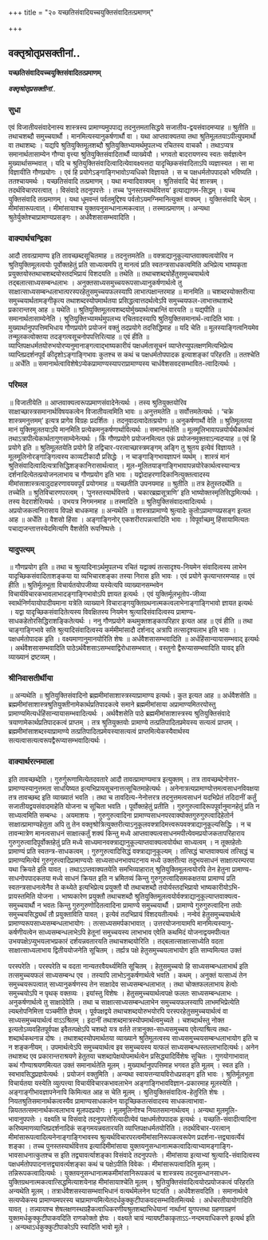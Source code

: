 +++
title = "२० यच्छतिसंवादियच्चयुक्तिसंवादितत्प्रमाणम्"

+++


## वक्तृश्रोतृप्रसक्तीनां..

**यच्छतिसंवादियच्चयुक्तिसंवादितत्प्रमाणम्**

***वक्तृश्रोतृप्रसक्तीनां***..

### सुधा

एवं विजातीयसंवादेनास्य शास्त्रस्य प्रामाण्यमुपपाद्य तदनुत्तमतासिद्धये सजातीय-द्वयसंवादमप्याह ॥ श्रुतीति ॥ तथाचशब्दौ समुच्चयार्थौ । मानमित्यस्यानुकर्षणार्थौ वा । यथा आप्तवाक्यतया तथा श्रुतिमूलतयाऽपीत्युपमार्थो वा तथाशब्दः । यद्यपि श्रुतियुक्तिमूलशब्दौ श्रुतियुक्तिभ्यामर्थमुपलभ्य रचितस्य वाचकौ । तथाऽप्यत्र समानार्थतासाम्येन गौण्या वृत्त्या श्रुतियुक्तिसंवादितार्थौ व्याख्येयौ । भगवतो बादरायणस्य स्वतः सर्वज्ञत्वेन मुख्यार्थासम्भवात् । यदि च श्रुतियुक्तिसंवादित्वादित्येवावक्ष्यत्तदा यादृच्छिकसंवादिताऽपि व्यज्ञास्यत । सा मा विज्ञायीति गौणप्रयोगः । एवं हि प्रयोगेऽङ्गाङ्गिभावोऽप्यधिको विज्ञायते । स च पक्षधर्मतोपपादको भविष्यति । ततश्चायमर्थः । यच्छतिसंवादि तत्प्रमाणम् । यथा मन्वादिवाक्यम् । श्रुतिसंवादि चेदं शास्त्रम् । तदर्थविचारपरत्वात् । विसंवादे तदनुपपत्तेः । तच्च ‘पुनस्तस्यार्थवित्तय’ इत्याद्यागम-सिद्धम् । यच्च युक्तिसंवादि तत्प्रमाणम् । यथा धूमवन्तं पर्वतमुद्दिश्य पर्वतोऽयमग्निमानित्युक्तं वाक्यम् । युक्तिसंवादि चेदम् । मीमांसारूपत्वात् । मीमांसायाश्च युक्तयनुसन्धानात्मकत्वात् । तस्मात्प्रमाणम् । अन्यथा श्रुतेर्युक्तेश्चाप्रामाण्यप्रसङ्गः । अर्धवैशसासम्भवादिति ।

### वाक्यार्थचन्द्रिका

आदौ तावत्प्रामाण्य इति तावच्छब्दसूचितमाह ॥ तदनुत्तमतेति ॥ वक्त्राद्यानुकूल्याप्तवाक्यत्वयोरिव न श्रुतियुक्तिमूलत्वयोः पूर्वोक्तहेतुं प्रति साध्यत्वमपि तु मानत्वं प्रति स्वतन्त्रसाधकत्वमिति अभिप्रेत्य भाष्यकृता प्रयुक्तयोस्तथाचशब्दयोस्तदभिप्रायं विशदयति ॥ तथेति ॥ तथाचशब्दयोर्हेतुसमुच्चयार्थत्वे तद्बलात्साध्यसम्बन्धलाभः । अनुक्तसाध्यसमुच्चयरूपसाध्यानुकर्षणार्थत्वे तु साक्षात्साध्यसम्बन्धलाभात्परस्परहेतुसमुच्चयफलस्यापि लाभात्पक्षान्तरमाह ॥ मानमिति ॥ चशब्दस्योक्तरीत्या समुच्चयार्थतामङ्गीकृत्य तथाशब्दस्योपमार्थतया प्रसिद्धत्वात्तदर्थत्वेऽपि समुच्चयफल-लाभात्तथाशब्दे प्रकारान्तरम् आह ॥ यथेति ॥ श्रुतियुक्तिमूलत्वशब्दयोर्मुख्यार्थत्वभ्रान्तिं वारयति ॥ यद्यपीति ॥ समानार्थतासाम्येनेति । श्रुतियुक्तिभ्यामर्थमुपलभ्य रचितवदस्यापि श्रुतियुक्तिसमानार्थ-त्वादिति भावः । मुख्यार्थानुपपत्तिमभिधाय गौणप्रयोगे प्रयोजनं वक्तुं तदप्रयोगे तदसिद्धिमाह ॥ यदि चेति ॥ मूलस्याङ्गित्वनियमेव तन्मूलकत्वोक्तया तदङ्गत्वसूचनोपपत्तिरित्याह ॥ एवं हीति ॥ व्याप्तिपक्षधर्मतयोरुभयोरप्यनुमानाङ्गत्वाद्भाष्यकारीयं पक्षधर्मतासूचनं व्याप्तेरप्युपलक्षणमित्यभिप्रेत्य व्याप्तिप्रदर्शनपूर्वं कीदृशोऽङ्गाङ्गिभावः कुतश्च स कथं च पक्षधर्मतोपपादक इत्याशङ्कां परिहरति ॥ ततश्चेति ॥ अर्धेति ॥ समानार्थत्वाविशेषेऽप्येकप्रामाण्यस्यापराप्रामाण्यस्य चार्धवैशसवदसम्भावित-त्वादित्यर्थः ।

### परिमल

॥ विजातीयेति ॥ आप्तवाक्यत्वरूपप्रमाणसंवादेनेत्यर्थः । तस्य श्रुतियुक्तयोरिव साक्षाच्छास्त्रसमानार्थविषयकत्वेन विजातीयत्वमिति भावः ॥ अनुत्तमतेति ॥ सर्वोत्तमतेत्यर्थः । ‘चक्रे शास्त्रमनुत्तमम्’ इत्यत्र प्रागेव विग्रहः प्रदर्शितः । तदनुवादत्वादेतत्प्रयोगः ॥ अनुकर्षणार्थौ वेति ॥ श्रुतिमूलतया मानं युक्तिमूलतयाऽपि मानमिति प्रत्येकमनुकर्षणार्थावित्यर्थः ॥ समानार्थतेति ॥ मूलमूलिभावापन्नयोर्यथैकार्थत्वं तथाऽत्रापीत्येकार्थतागुणसाम्येनेत्यर्थः । किं गौणप्रयोगे प्रयोजनमित्यत एकं प्रयोजनमुक्तवाऽन्यदप्याह ॥ एवं हि प्रयोगे इति ॥ श्रुतिमूलतयेति प्रयोगे हि तद्विचार-परत्वाच्छास्त्रमङ्गम् अङ्गि तु श्रुतय इत्येवं विज्ञायते । मूलमूलिनोरङ्गाङ्गित्वस्य काव्यटीकादौ प्रसिद्धेः । न चाङ्गाङ्गिभावज्ञापनं व्यर्थम् । शास्त्रं मानं श्रुतिसंवादित्वादित्यत्रासिद्धिशङ्कानिरासार्थत्वात् । मूल-मूलितयाङ्गाङ्गिभावापन्नयोरेकार्थत्वस्यान्यत्र दर्शनादित्येतत्प्रयोजनलाभाय च गौणप्रयोग इति भावः । यद्वोदाहरणादिकानित्युक्तत्वादस्य मीमांसाशास्त्रत्वादुदाहरणावयवपूर्वं प्रयोगमाह ॥ यच्छतीति उपनयमाह ॥ श्रुतीति ॥ तत्र हेतुस्तदर्थेति ॥ तच्चेति ॥ श्रुतिविचारणपरत्वम् । ‘पुनस्तस्यार्थवित्तये । चकारब्रह्मसूत्राणि’ इति भाष्योक्तस्मृतिसिद्धमित्यर्थः । तस्य वेदराशेरित्यर्थः । उभयत्र निगमनमाह ॥ तस्मादिति ॥ श्रुतियुक्तिसंवादत्वादित्यर्थः । अप्रयोजकत्वनिरासाय विपक्षे बाधकमाह ॥ अन्यथेति ॥ शास्त्राप्रामाण्ये श्रुत्यादेः कुतोऽप्रामाण्यप्रसङ्ग इत्यत आह ॥ अर्धेति ॥ वैशसो हिंसा । अङ्गाङ्गिनोर् एकशरीरापन्नत्वादिति भावः । विपूर्वाच्छमु हिंसायामित्यतः पचाद्यजन्तात्तस्येदमित्यणि वैशसेति रूपनिष्पत्तेः ।

### यादुपत्यम्

॥ गौणप्रयोग इति ॥ तथा च श्रुत्यादिनाऽर्थमुपलभ्य रचितं यद्वाक्यं तत्सादृश्य-नियमेन संवादित्वस्य लाभेन यादृच्छिकसंवादिताशङ्कया या व्यभिचारशङ्का तस्या निरास इति भावः । एवं प्रयोगे कृत्यान्तरमप्याह ॥ एवं हीति ॥ श्रुतिर्मूलभूता विचार्यतयोपजीव्या यस्येत्यपि व्याख्यानसम्भवेन विचार्यविचारकभावलाभादङ्गाङ्गिभावोऽपि ज्ञायत इत्यर्थः । एवं युक्तिर्मूलभूतोप-जीव्या स्वार्थनिर्णयायोपादीयमाना यत्रेति व्याख्याने विचाराङ्गयुक्तिग्रथनात्मकत्वलाभेनाङ्गाङ्गिभावो ज्ञायत इत्यर्थः । यद्वा यादृच्छिकसंवादितेत्यस्य विवक्षितस्य नियमेन श्रुत्यादिसंवादित्वस्य प्रामाण्य-साधकहेतोरसिद्धिराशङ्कितेत्यर्थः । ननु गौणप्रयोगे कथमुक्तशङ्कापरिहार इत्यत आह ॥ एवं हीति ॥ तथा चाङ्गाङ्गिभावे सति श्रुत्यादिसंवादित्वस्य कर्ममीमांसादौ दर्शनाद् अत्रापि तत्सादृश्यलाभ इति भावः । पक्षधर्मतोपादक इति । वक्ष्यमाणानुमानयोरिति शेषः ॥ अर्धवैशसासम्भवादिति ॥ अर्धहिंसान्यायासम्भवाद् इत्यर्थः । अर्थवैशसासम्भवादिति पाठेऽर्थवैशसाऽसम्भवाद्विरोधासम्भवात् । वस्तुनो द्वैरूप्यासम्भवादिति यावद् इति व्याख्यानं द्रष्टव्यम् ।

### श्रीनिवासतीर्थीया

॥ अन्यथेति ॥ श्रुतियुक्तिसंवादिनो ब्रह्ममीमांसाशास्त्रस्याप्रामाण्य इत्यर्थः। कुत इत्यत आह ॥ अर्धवैशसेति ॥ ब्रह्ममीमांसाशास्त्रश्रुतियुक्तीनामेकार्थप्रतिपादकत्वे समाने ब्रह्ममीमांसाया अप्रामाण्यमितरयोस्तु प्रामाण्यमित्यर्धहिंसान्यायासम्भवादित्यर्थः । अर्थवैशसेति पाठे ब्रह्ममीमांसाशास्त्रस्य श्रुतियुक्तिसंवादे त्रयाणामेकार्थप्रतिपादकत्वं प्राप्तम् । तत्र श्रुतियुक्तयोः प्रामाण्ये तत्प्रतिपादितप्रमेयस्य सत्यत्वं प्राप्तम् । ब्रह्ममीमांसाशब्दस्याप्रामाण्ये तत्प्रतिपादितप्रमेयस्यासत्यत्वं प्राप्तमित्येकस्यैवार्थस्य सत्यत्वासत्यत्वरूपद्वैरूप्यासम्भवादित्यर्थः ।

### वाक्यार्थरत्नमाला

इति तावच्छब्देति । गुरुर्गुरूणामित्येतदवतारे आदौ तावत्प्रामाण्यमात्र इत्युक्तम् । तत्र तावच्छब्देनोत्तर-प्रामाण्यस्यानुत्तमता साधयिष्यत इत्यभिप्रायसूचनात्तत्सूचितमाहेत्यर्थः । अनेनात्रत्यप्रामाण्योत्तमत्वसाधनविवक्षया तत्र तावच्छब्द इति व्याख्यातं भवति । तथा च तावदित्य-नेनोत्तरत्र तदनुत्तमत्वसाधनं यदभिप्रेतं तदिदानीं कर्तुं सजातीयद्वयसंवादमाहेति योजना च सूचिता भवति । पूर्वोक्तहेतुं प्रतीति । गुरुगुरुत्वादिरूपपूर्वानुमानहेतुं प्रति न साध्यत्वमिति सम्बन्धः । अयमाशयः । गुरुगुरुत्वादिना प्रामाण्यसाधनपरवाक्योक्तगुरुगुरुत्वादिहेतोर्न साक्षात्प्रामाण्यहेतुता अपि तु तेन वक्तृश्रोत्रित्युक्तरीत्याऽनुकूलवक्त्रादिमत्त्वरूपवक्त्राद्यानुकूल्यसिद्धिः । न च तावन्मात्रेण मानत्वसाधनं साक्षात्कर्तुं शक्यं किन्तु मध्ये आप्तवाक्यत्वसाधनमपीत्येवमप्रयोजकतापरिहाराय गुरुगुरुत्वादिपूर्वोक्तहेतुं प्रति मध्ये साध्यमानवक्त्राद्यानुकूल्याप्तवाक्यत्वयोर्यथा साध्यत्वम् । न तूक्तहेतोः प्रामाण्यं प्रति स्वतन्त्र-साधकत्वम् । गुरुगुरुत्वादिसिद्धं वक्त्राद्यानुकूल्यम् । तत्सिद्धं चाप्तवाक्यत्वं तत्सिद्धं च प्रामाण्यमित्येवं गुरुगुरुत्वादिप्रामाण्ययोः साध्यसाधनभावघटनाय मध्ये उक्तरीत्या तदुभयसाधनं साक्षात्परम्परया यथा क्रियते इति यावत् । तथाऽऽप्तवाक्यतयेति समभिव्याहारात् श्रुतियुक्तिमूलत्वयोरपि तेन हेतुना प्रामाण्य-साधनोपपादकतया मध्ये साधनं क्रियत इति न भ्रमितव्यं किन्तु गुरुगुरुत्वादिसमकक्षतया प्रामाण्यं प्रति स्वतन्त्रसाधनत्वेनैव ते कथ्येते इत्यभिप्रेत्य प्रयुक्तौ यौ तथाचशब्दौ तयोर्यस्तदभिप्रायो भाष्यकारीयोऽभि-प्रायस्तमिति योजना । भाष्यकारेण प्रयुक्तौ तथाचशब्दौ श्रुतियुक्तिमूलत्वयोर्वक्त्राद्यानुकूल्याप्तवाक्यत्व-समुच्चयार्थौ न भवतः किन्तु गुरुगुरुणोदितत्वादिना प्रामाण्ये समुच्चयार्थौ । प्रामाण्ये गुरुगुरुत्वादिना तयोः समुच्चयसिद्ध्यर्थं तौ प्रयुक्ताविति यावत् । इत्येवं तदभिप्रायं विशदयतीत्यर्थः । नन्वेवं हेतुसमुच्चयार्थत्वे प्रामाण्यरूपसाध्यसम्बन्धलाभायोगः । तत्साध्यसमर्पकाभावात् । उत्तरयोजनायामपि मानमित्यस्यानु-कर्षणीयत्वेन साध्यसम्बन्धलाभेऽपि हेतूनां समुच्चयस्य लाभाभाव एवेति कथमिदं योजनाद्वयमपीत्यत उभयपक्षेऽप्युभयलाभप्रकारं दर्शयन्नवतारयति तथाचशब्दयोरिति । तद्बलात्साक्षात्साध्येति वदता साक्षात्साध्यलाभाय द्वितीययोजनेति सूचितम् । तर्ह्यत्र पक्षे हेतुसमुच्चयलाभायोग इति साम्यमित्यत उक्तं

परस्परेति । परस्परेति च वदता नान्यतरवैयर्थ्यमिति सूचितम् । हेतुसमुच्चयो हि साध्यसम्बन्धलाभार्थ इति तत्समुच्चयफलं साध्यसम्बन्ध एव । तस्यापि लाभोऽनुकर्षणार्थत्वे भवति । कथम् । अनुक्तं यत्साध्यं तेन समुच्चयरूपत्वात् साध्यानुकर्षणस्य तेन साक्षादेव साध्यसम्बन्धलाभात् । तथा चोक्तफललाभाय हेत्वोः समुच्चयोऽपि न पृथक् वक्तव्यः । इयांस्तु विशेषः । हेतुसमुच्चयार्थत्वपक्षे फलतः साध्यसम्बन्धलाभः । अनुकर्षणार्थत्वे तु साक्षादेवेति । तथा च साक्षात्साध्यसम्बन्धलाभेन समुच्चयफलस्यापि लाभमभिप्रेत्येति ल्यब्लोपनिमित्ता पञ्चमीति ज्ञेयम् । पूर्वपक्षद्वये तथाचशब्दयोरुभयोरपि परस्परहेतुसमुच्चयार्थत्वं वा साध्यसमुच्चयार्थत्वं वाऽऽश्रितम् । इदानीं तथाशब्दमात्रस्योपमार्थत्वमुच्यते । चशब्दार्थस्तु नोक्त इत्यतोऽव्यवहितपूर्वपक्ष इवैतत्पक्षेऽपि चशब्दो यत्र वर्तते तत्रानुक्त-साध्यसमुच्चय एवेत्याश्रित्य तथा-शब्दार्थकथनान्न दोषः । तथाशब्दस्योपमार्थतया व्याख्याने श्रुतिमूलत्वस्य साध्यसमुच्चयसम्बन्धलाभायोग इति च न शङ्कनीयम् । उपमार्थत्वेऽपि समुच्चयार्थत्व इव समुच्चयस्य यत्फलं साध्यसम्बन्धस्तल्लाभादित्यर्थः। अनेन तथाशब्द एव प्रकारान्तराश्रयणे हेतुतया चशब्दापेक्षयोपमार्थत्वेन प्रसिद्ध्यादिर्विशेषः सूचितः । गुणयोगाभावात् कथं गौण्याश्रयणमित्यत उक्तं समानार्थतेति मूलम् । मुख्यार्थानुपपत्तिमाह भगवत इति मूलम् । स्वत इति । स्वभावसिद्धप्रज्ञयेत्यर्थः । प्रयोजनं वक्तुमिति । अन्यथा स्वायत्तन्यायविरोधप्रसङ्ग इति भावः । श्रुतिर्मूलभूता विचार्यतया यस्येति व्युत्पत्त्या विचार्यविचारकभावलाभेन अङ्गाङ्गिभावविज्ञान-प्रकारमाह मूलस्येति । अङ्गाङ्गीभावज्ञापनेनापि किमित्यत आह स चेति मूलम् । श्रुतियुक्तिसंवादित्व-हेतुरिति शेषः । नियतश्रुतिसमानार्थकत्वस्यैव प्रामाण्यसाधकत्वेन यादृच्छिकतत्संवादस्य साधकत्वाभावा-न्नियततत्समानार्थकत्वलाभाय मूलपदप्रयोगः । मूलमूलिनोश्च नियतसमानार्थत्वम् । अन्यथा मूलमूलि-भावानुपपत्तेः । वक्ष्यति च विसंवादे तदनुपपत्तेरित्यादीत्येवं पक्षधर्मतोपपादक इत्यर्थः । यच्छति-संवादीत्यादिना करिष्यमाणव्याप्तिप्रदर्शनादिकं सङ्गमयन्नवतारयति व्याप्तिपक्षधर्मतयोरिति । तदर्थविचार-परत्वान् मीमांसारूपत्वादित्यनेनाङ्गाङ्गिभावस्य श्रुत्यर्थविचारपरत्वमीमांसानिरूपकत्वरूपेण प्रदर्शना-त्तद्व्यावर्त्येयं शङ्का । तच्च पुनस्तस्यार्थवित्तय इत्यादिमीमांसाया युक्तयनुसन्धानात्मकत्वादित्याभ्यामङ्गाङ्गि-भावसाधनात्कुतश्च स इति तद्व्यावर्त्याशङ्का विसंवादे तदनुपपत्तेः । मीमांसाया इत्याभ्यां श्रुत्यादि-संवादित्वस्य पक्षधर्मतोपपादनात्तद्व्यावर्त्यशङ्का कथं च पक्षेऽपीति विवेकः । मीमांसारूपत्वादिति मूलम् । तन्निरूपकत्वादित्यर्थः । युक्तयनुसन्धानात्मकमीमांसानिरूपकत्वं च शास्त्रस्य तदनुसन्धानसाधन-युक्तिग्रथनात्मकत्वात्सिद्धमित्याशयेनाह मीमांसायाश्चेति मूलम् । श्रुतियुक्तिसंवादित्वयोरप्रयोजकत्वं परिहरति अन्यथेति मूलम् । तत्रार्धवैशसस्यासम्भवाभिधानं वत्यर्थमेलनेन घटयति । अर्धवैशसवदिति । समानार्थत्वे सत्यप्येकस्य प्रामाण्यमपरस्य चाप्रामाण्यमित्येतदर्धकुक्कुटीपाकवदसम्भावितमित्यर्थः । अर्धचरतीयायोगादिति यावत् । तन्न्यायश्च शेषलक्षणस्थग्रहैकत्वाधिकरणीयश्रुतशब्दाभिधेयानां नार्थानां युगपत्तथा ग्रहणाग्रहणं युक्तमर्धकुक्कुटीपाकवदिति राणकोक्तो ज्ञेयः । वक्ष्यते चायं न्यायष्टीकाकृताऽऽ-नन्दमयाधिकरणे इत्यर्थ इति । अन्यथाऽर्धकुक्कुटीपाकोऽपि स्यादिति भावो मूले ।

